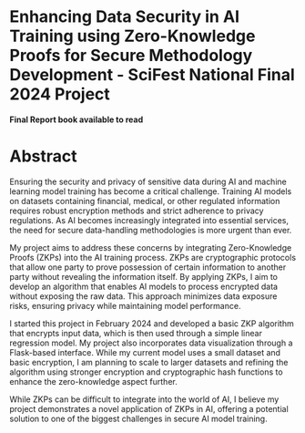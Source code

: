 # Enhancing Data Security in AI Training using Zero-Knowledge Proofs for Secure Methodology Development - SciFest National Final 2024 Project

**Final Report book available to read**

# Abstract

Ensuring the security and privacy of sensitive data during AI and machine learning model training has become a critical challenge. Training AI models on datasets containing financial, medical, or other regulated information requires robust encryption methods and strict adherence to privacy regulations. As AI becomes increasingly integrated into essential services, the need for secure data-handling methodologies is more urgent than ever. 

My project aims to address these concerns by integrating Zero-Knowledge Proofs (ZKPs) into the AI training process. ZKPs are cryptographic protocols that allow one party to prove possession of certain information to another party without revealing the information itself. By applying ZKPs, I aim to develop an algorithm that enables AI models to process encrypted data without exposing the raw data. This approach minimizes data exposure risks, ensuring privacy while maintaining model performance. 

I started this project in February 2024 and developed a basic ZKP algorithm that encrypts input data, which is then used through a simple linear regression model. My project also incorporates data visualization through a Flask-based interface. While my current model uses a small dataset and basic encryption, I am planning to scale to larger datasets and refining the algorithm using stronger encryption and cryptographic hash functions to enhance the zero-knowledge aspect further. 

While ZKPs can be difficult to integrate into the world of AI, I believe my project demonstrates a novel application of ZKPs in AI, offering a potential solution to one of the biggest challenges in secure AI model training.



